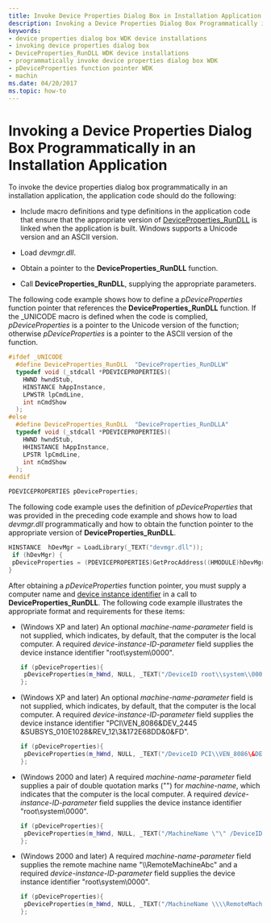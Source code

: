 ```yaml
---
title: Invoke Device Properties Dialog Box in Installation Application
description: Invoking a Device Properties Dialog Box Programmatically in an Installation Application
keywords:
- device properties dialog box WDK device installations
- invoking device properties dialog box
- DeviceProperties_RunDLL WDK device installations
- programmatically invoke device properties dialog box WDK
- pDeviceProperties function pointer WDK
- machin
ms.date: 04/20/2017
ms.topic: how-to
---
```


# Invoking a Device Properties Dialog Box Programmatically in an Installation Application


To invoke the device properties dialog box programmatically in an installation application, the application code should do the following:

-   Include macro definitions and type definitions in the application code that ensure that the appropriate version of [DeviceProperties_RunDLL](deviceproperties-rundll-function-prototype.md) is linked when the application is built. Windows supports a Unicode version and an ASCII version.

-   Load *devmgr.dll*.

-   Obtain a pointer to the **DeviceProperties_RunDLL** function.

-   Call **DeviceProperties_RunDLL**, supplying the appropriate parameters.

The following code example shows how to define a *pDeviceProperties* function pointer that references the **DeviceProperties_RunDLL** function. If the _UNICODE macro is defined when the code is complied, *pDeviceProperties* is a pointer to the Unicode version of the function; otherwise *pDeviceProperties* is a pointer to the ASCII version of the function.

```cpp
#ifdef _UNICODE 
  #define DeviceProperties_RunDLL  "DeviceProperties_RunDLLW"
  typedef void (_stdcall *PDEVICEPROPERTIES)(
    HWND hwndStub,
    HINSTANCE hAppInstance,
    LPWSTR lpCmdLine,
    int nCmdShow
  );
#else
  #define DeviceProperties_RunDLL  "DeviceProperties_RunDLLA"
  typedef void (_stdcall *PDEVICEPROPERTIES)(
    HWND hwndStub,
    HHINSTANCE hAppInstance,
    LPSTR lpCmdLine,
    int nCmdShow
  );
#endif

PDEVICEPROPERTIES pDeviceProperties;
```

The following code example uses the definition of *pDeviceProperties* that was provided in the preceding code example and shows how to load *devmgr.dll* programmatically and how to obtain the function pointer to the appropriate version of **DeviceProperties_RunDLL**.

```cpp
HINSTANCE  hDevMgr = LoadLibrary(_TEXT("devmgr.dll"));
 if (hDevMgr) {
 pDeviceProperties = (PDEVICEPROPERTIES)GetProcAddress((HMODULE)hDevMgr, DeviceProperties_RunDLL);
}
```

After obtaining a *pDeviceProperties* function pointer, you must supply a computer name and [device instance identifier](device-instance-ids.md) in a call to **DeviceProperties_RunDLL**. The following code example illustrates the appropriate format and requirements for these items:

-   (Windows XP and later) An optional *machine-name-parameter* field is not supplied, which indicates, by default, that the computer is the local computer. A required *device-instance-ID-parameter* field supplies the device instance identifier "root\\system\\0000".
    ```cpp
    if (pDeviceProperties){
     pDeviceProperties(m_hWnd, NULL, _TEXT("/DeviceID root\\system\\0000"), NULL);
    };
    ```

-   (Windows XP and later) An optional *machine-name-parameter* field is not supplied, which indicates, by default, that the computer is the local computer. A required *device-instance-ID-parameter* field supplies the device instance identifier "PCI\\VEN_8086&DEV_2445 &SUBSYS_010E1028&REV_12\\3&172E68DD&0&FD".
    ```cpp
    if (pDeviceProperties){
     pDeviceProperties(m_hWnd, NULL, _TEXT("/DeviceID PCI\\VEN_8086\&DEV_2445\&SUBSYS_010E1028\&REV_12\\3\&172E68DD\&0\&FD"), NULL);
    };
    ```

-   (Windows 2000 and later) A required *machine-name-parameter* field supplies a pair of double quotation marks ("") for *machine-name*, which indicates that the computer is the local computer. A required *device-instance-ID-parameter* field supplies the device instance identifier "root\\system\\0000".
    ```cpp
    if (pDeviceProperties){
     pDeviceProperties(m_hWnd, NULL, _TEXT("/MachineName \"\" /DeviceID root\\system\\0000"), NULL);
    };
    ```

-   (Windows 2000 and later) A required *machine-name-parameter* field supplies the remote machine name "\\\\RemoteMachineAbc" and a required *device-instance-ID-parameter* field supplies the device instance identifier "root\\system\\0000".
    ```cpp
    if (pDeviceProperties){
     pDeviceProperties(m_hWnd, NULL, _TEXT("/MachineName \\\\RemoteMachineAbc /DeviceID root\\system\\0000"), NULL);
    };
    ```

 

 





